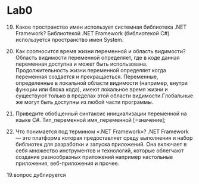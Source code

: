 # Lab0

  19. Какое пространство имен использует системная библиотека .NET
Framework?
Библиотекой .NET Framework (библиотекой С#) используется пространство имен System.

13. Как соотносится время жизни переменной и область видимости?
Область видимости переменной определяет, где в коде данная переменная доступна и может быть использована.
Продолжительность жизни переменной определяет когда переменная создается и прекращаеться.
Переменные, определенные в локальной области видимости (например, внутри функции или блока кода), имеют локальное время жизни и существуют только в пределах этой области видимости.Глобальные же могут быть доступны из любой части программы.

7. Приведите обобщенный синтаксис инициализации переменной на языке C#.
Тип_переменной имя_переменной [=значение];

1. Что понимается под термином «.NET Framework»? 
.NET Framework — это платформа которая предоставляет среду выполнения и набор библиотек для разработки и запуска приложений. Она включает в себя множество инструментов и технологий, которые облегчают создание разнообразных приложений например настольные приложения, веб-приложения и прочее.

19.вопрос дублируется
